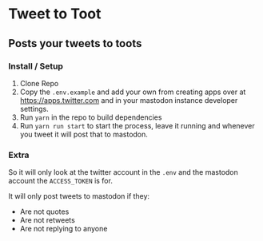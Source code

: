 # Tweet to Toot

## Posts your tweets to toots

### Install / Setup

1. Clone Repo
2. Copy the `.env.example` and add your own from creating apps over at https://apps.twitter.com and in your mastodon instance developer settings.
3. Run `yarn` in the repo to build dependencies
4. Run `yarn run start` to start the process, leave it running and whenever you tweet it will post that to mastodon.

### Extra

So it will only look at the twitter account in the `.env` and the mastodon account the `ACCESS_TOKEN` is for.

It will only post tweets to mastodon if they:
- Are not quotes
- Are not retweets
- Are not replying to anyone